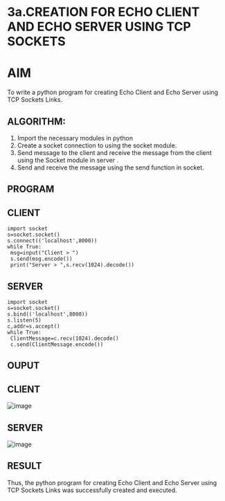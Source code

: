 # 3a.CREATION FOR ECHO CLIENT AND ECHO SERVER USING TCP SOCKETS
# AIM
To write a python program for creating Echo Client and Echo Server using TCP
Sockets Links.
## ALGORITHM:
1. Import the necessary modules in python
2. Create a socket connection to using the socket module.
3. Send message to the client and receive the message from the client using the Socket module in
 server .
4. Send and receive the message using the send function in socket.
## PROGRAM
## CLIENT
```
import socket
s=socket.socket()
s.connect(('localhost',8000))
while True:
 msg=input("Client > ")
 s.send(msg.encode())
 print("Server > ",s.recv(1024).decode())
```
## SERVER
```
import socket
s=socket.socket()
s.bind(('localhost',8000))
s.listen(5)
c,addr=s.accept()
while True:
 ClientMessage=c.recv(1024).decode()
 c.send(ClientMessage.encode())
```
## OUPUT
## CLIENT
![image](https://github.com/Sabari-2005/3a.Sockets_Creation_for_Echo_Client_and_Echo_Server/assets/139338709/4ee1f3cd-224d-48bd-aa20-25e6f216c7ae)
## SERVER
![image](https://github.com/Sabari-2005/3a.Sockets_Creation_for_Echo_Client_and_Echo_Server/assets/139338709/9644cba8-532e-4429-a0a5-fe96da5249d8)

## RESULT
Thus, the python program for creating Echo Client and Echo Server using TCP Sockets Links was successfully created and executed.
